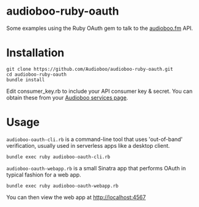 audioboo-ruby-oauth
===================

Some examples using the Ruby OAuth gem to talk to the [audioboo.fm](http://audioboo.fm) API.

Installation
============

```
git clone https://github.com/Audioboo/audioboo-ruby-oauth.git
cd audioboo-ruby-oauth
bundle install
```

Edit consumer_key.rb to include your API consumer key & secret.  You can obtain these from your [Audioboo services page](http://audioboo.fm/account/services).

Usage
=====

`audioboo-oauth-cli.rb` is a command-line tool that uses 'out-of-band' verification, usually used in serverless apps like a desktop client.

```
bundle exec ruby audioboo-oauth-cli.rb
```


`audioboo-oauth-webapp.rb` is a small Sinatra app that performs OAuth in typical fashion for a web app.

```
bundle exec ruby audioboo-oauth-webapp.rb
```

You can then view the web app at [http://localhost:4567](http://localhost:4567)

